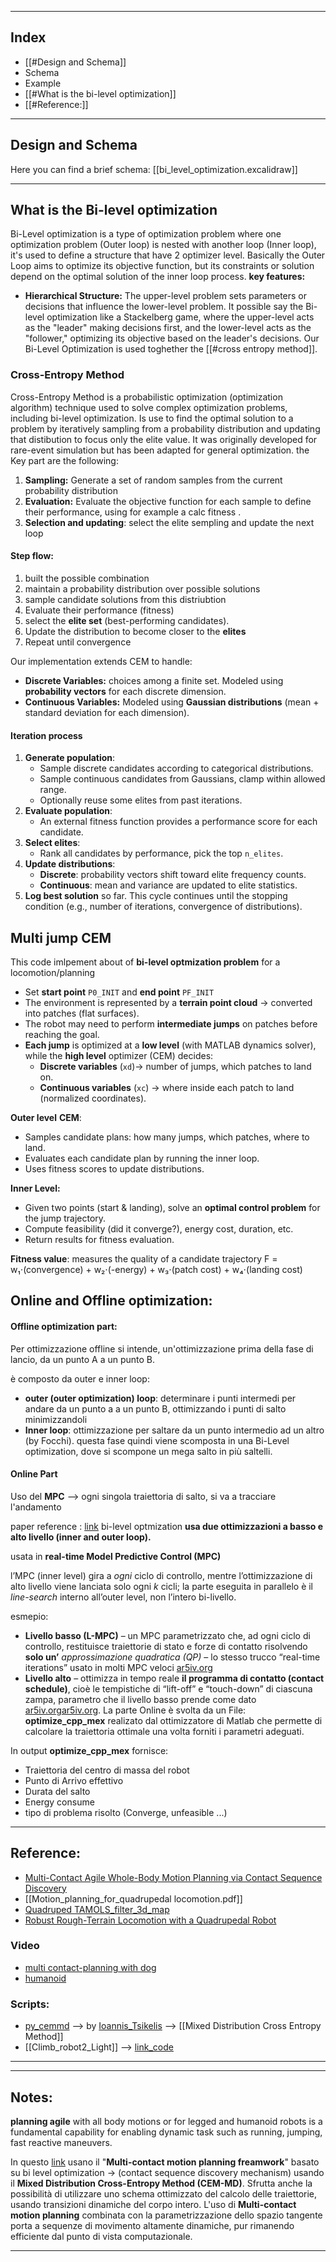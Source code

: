 
--- 
## Index
- [[#Design and Schema]]
- Schema
- Example
- [[#What is the bi-level optimization]]
- [[#Reference:]]

--- 
## Design and Schema

Here you can find a brief schema:  [[bi_level_optimization.excalidraw]]


---
## What is the Bi-level optimization

Bi-Level optimization is a type of optimization problem where one optimization problem (Outer loop) is nested with another loop (Inner loop), it's used to define a structure that have 2 optimizer level.
Basically the Outer Loop aims to optimize its objective function, but its constraints or solution depend on the optimal solution of the inner loop process.
**key features:**
- **Hierarchical Structure:** The upper-level problem sets parameters or decisions that influence the lower-level problem. It possible say the Bi-level optimization like a Stackelberg game, where the upper-level acts as the "leader" making decisions first, and the lower-level acts as the "follower," optimizing its objective based on the leader's decisions.
Our Bi-Level Optimization is used toghether the [[#cross entropy method]].

### Cross-Entropy Method
Cross-Entropy Method is a probabilistic optimization (optimization algorithm) technique used to solve complex optimization problems, including bi-level optimization.
Is use to find the optimal solution to a problem by iteratively sampling from a probability distribution and updating that distibution to focus only the elite value.  It was originally developed for rare-event simulation but has been adapted for general optimization.
the Key part are the following: 
1. **Sampling:** Generate a set of random samples from the current probability distribution
2. **Evaluation:** Evaluate the objective function for each sample to define their performance, using for example a calc fitness .
3. **Selection and updating**: select the elite sempling and update the next loop 

#### Step flow:
1. built the possible combination
2. maintain a probability distribution over possible solutions
3. sample candidate solutions from this distriubtion
4. Evaluate their performance (fitness)
5. select the **elite set** (best-performing candidates).
6. Update the distribution to become closer to the **elites**
7. Repeat until convergence

Our implementation extends CEM to handle: 
- **Discrete Variables:** choices among a finite set. Modeled using **probability vectors** for each discrete dimension.
- **Continuous Variables:**  Modeled using **Gaussian distributions** (mean + standard deviation for each dimension).

#### Iteration process
1. **Generate population**:
    - Sample discrete candidates according to categorical distributions.
    - Sample continuous candidates from Gaussians, clamp within allowed range.
    - Optionally reuse some elites from past iterations.
2. **Evaluate population**:
    - An external fitness function provides a performance score for each candidate.
3. **Select elites**:
    - Rank all candidates by performance, pick the top `n_elites`.
4. **Update distributions**:
    - **Discrete**: probability vectors shift toward elite frequency counts.
    - **Continuous**: mean and variance are updated to elite statistics.
5. **Log best solution** so far.
This cycle continues until the stopping condition (e.g., number of iterations, convergence of distributions).

## Multi jump CEM

This code imlpement about of **bi-level optmization problem** for a locomotion/planning

- Set **start point** `P0_INIT` and **end point** `PF_INIT`
- The environment is represented by a **terrain point cloud** → converted into patches (flat surfaces).
- The robot may need to perform **intermediate jumps** on patches before reaching the goal.
- **Each jump** is optimized at a **low level** (with MATLAB dynamics solver), while the **high level** optimizer (CEM) decides:
    - **Discrete variables** (`xd`)→ number of jumps, which patches to land on.
    - **Continuous variables** (`xc`) → where inside each patch to land (normalized coordinates).

**Outer level** **CEM**:
- Samples candidate plans: how many jumps, which patches, where to land.
- Evaluates each candidate plan by running the inner loop.    
- Uses fitness scores to update distributions.

**Inner Level:**
- Given two points (start & landing), solve an **optimal control problem** for the jump trajectory.
- Compute feasibility (did it converge?), energy cost, duration, etc.
- Return results for fitness evaluation.

**Fitness value**: measures the quality of a candidate trajectory
F = w₁⋅(convergence) + w₂⋅(-energy) + w₃⋅(patch cost) + w₄⋅(landing cost)

## Online and Offline optimization:

#### Offline optimization part:


Per ottimizzazione offline si intende, un'ottimizzazione prima della fase di lancio, da un punto A a  un punto B.

è composto da outer e inner loop:
- **outer (outer optimization) loop**:  determinare i punti intermedi per andare da un punto a a un punto B, ottimizzando i punti di salto minimizzandoli
- **Inner loop**: ottimizzazione per saltare da un punto intermedio ad un altro (by Focchi).
questa fase quindi viene scomposta in una Bi-Level optimization, dove si scompone un mega salto in più saltelli.

#### Online Part
Uso del **MPC** --> ogni singola traiettoria di salto, si va a tracciare l'andamento

paper reference : [link](https://arxiv.org/pdf/2409.12366)
bi-level optmization **usa due ottimizzazioni a basso e alto livello (inner and outer loop).**

usata in **real-time Model Predictive Control (MPC)**

l’MPC (inner level) gira a _ogni_ ciclo di controllo, mentre l’ottimizzazione di alto livello viene lanciata solo ogni _k_ cicli; la parte eseguita in parallelo è il _line-search_ interno all’outer level, non l’intero bi-livello.

esmepio:
- **Livello basso (L-MPC)** – un MPC parametrizzato che, ad ogni ciclo di controllo, restituisce traiettorie di stato e forze di contatto risolvendo **solo un’** _approssimazione quadratica (QP)_ – lo stesso trucco “real-time iterations” usato in molti MPC veloci [ar5iv.org](https://ar5iv.org/pdf/2409.12366)
- **Livello alto** – ottimizza in tempo reale **il programma di contatto (contact schedule)**, cioè le tempistiche di “lift-off” e “touch-down” di ciascuna zampa, parametro che il livello basso prende come dato [ar5iv.org](https://ar5iv.org/pdf/2409.12366)[ar5iv.org](https://ar5iv.org/pdf/2409.12366).
La parte Online è svolta da un File: **optimize_cpp_mex** realizato dal ottimizzatore di Matlab che permette di calcolare la traiettoria ottimale una volta forniti i parametri adeguati.

In output **optimize_cpp_mex** fornisce: 
- Traiettoria del centro di massa del robot
- Punto di Arrivo effettivo
- Durata del salto
- Energy consume
- tipo di problema risolto (Converge, unfeasible ...)


---
## Reference:
- [Multi-Contact Agile Whole-Body Motion Planning via Contact Sequence Discovery](https://hal.science/hal-05072261/)
- [[Motion_planning_for_quadrupedal locomotion.pdf]]
- [Quadruped TAMOLS_filter_3d_map](https://arxiv.org/pdf/2206.14049)
- [Robust Rough-Terrain Locomotion with a Quadrupedal Robot](https://ieeexplore.ieee.org/stamp/stamp.jsp?arnumber=8460731)

### Video
- [multi contact-planning with dog](https://www.youtube.com/watch?v=rAP7M4BL9sQ) 
- [humanoid](https://www.youtube.com/watch?v=2Vry-th8g2s)
### Scripts: 
- [py_cemmd](https://github.com/itsikelis/py_cemmd) --> by [Ioannis_Tsikelis](https://itsikelis.github.io/) --> [[Mixed Distribution Cross Entropy Method]]
- [[Climb_robot2_Light]] --> [link_code](https://github.com/mfocchi/robot_control/blob/traj_optimization/base_controllers/climbingrobot_controller/climbingrobot_controller2_light.py#L272)


---

---

## Notes:
**planning agile** with all body motions or for legged and humanoid robots is a fundamental capability for enabling dynamic task such as running, jumping, fast reactive maneuvers.

In questo [link](https://scholar.google.com/citations?view_op=view_citation&hl=en&user=4HezbBsAAAAJ&sortby=pubdate&citation_for_view=4HezbBsAAAAJ:xtRiw3GOFMkC) usano il "**Multi-contact motion planning freamwork**" basato su bi level optimization -> (contact sequence discovery mechanism) usando il **Mixed Distribution Cross-Entropy Method (CEM-MD)**. Sfrutta anche la possibilità di utilizzare uno schema ottimizzato del calcolo delle traiettorie, usando transizioni dinamiche del corpo intero. L'uso di **Multi-contact motion planning** combinata con la parametrizzazione dello spazio tangente porta a sequenze di movimento altamente dinamiche, pur rimanendo efficiente dal punto di vista computazionale.

---

